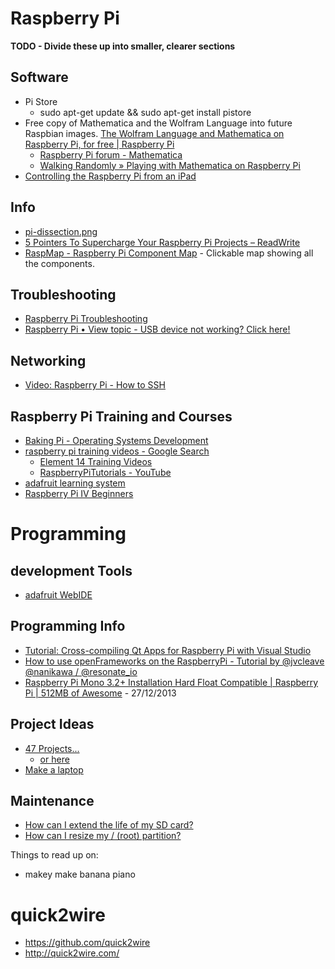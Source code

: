 # Raspberry Pi

**TODO - Divide these up into smaller, clearer sections**

## Software

* Pi Store
	* sudo apt-get update && sudo apt-get install pistore
*  Free copy of Mathematica and the Wolfram Language into future Raspbian images.  [The Wolfram Language and Mathematica on Raspberry Pi, for free | Raspberry Pi](http://www.raspberrypi.org/archives/5282)
	* [Raspberry Pi forum - Mathematica](http://www.raspberrypi.org/phpBB3/viewforum.php?f=94&sid=c1197f61a119abf87346ee7a96ca4d37)
	* [Walking Randomly » Playing with Mathematica on Raspberry Pi](http://www.walkingrandomly.com/?p=5220)
* [Controlling the Raspberry Pi from an iPad](http://whatapalaver.co.uk/2013/12/controlling-raspberry-pi-from-ipad/)

## Info

* [pi-dissection.png](http://www.themagpi.com/assets/pi-dissection.png)
* [5 Pointers To Supercharge Your Raspberry Pi Projects – ReadWrite](http://readwrite.com/2014/04/09/raspberry-pi-projects-ssh-remote-desktop-static-ip-tutorial?utm_content=awesmsharetools-sharebuttons&awesm=readwr.it_d1T1&utm_campaign=&utm_medium=readwr.it-twitter&utm_source=direct-readwr.it#awesm=~oB4EK7wLYkuaYT)
* [RaspMap - Raspberry Pi Component Map](http://raspmap.everpi.net/) - Clickable map showing all the components.

## Troubleshooting

* [Raspberry Pi Troubleshooting](http://elinux.org/R-Pi_Troubleshooting)
* [Raspberry Pi • View topic - USB device not working? Click here!](http://www.raspberrypi.org/forums/viewtopic.php?f=28&t=53832)

## Networking

* [Video: Raspberry Pi - How to SSH](http://www.youtube.com/watch?v=ZkvHHkWmKSY#t=241)

## Raspberry Pi Training and Courses

* [Baking Pi - Operating Systems Development](http://www.cl.cam.ac.uk/freshers/raspberrypi/tutorials/os/)
* [raspberry pi training videos - Google Search](https://www.google.co.uk/search?q=raspberry+pi+training+videos&ie=UTF-8&oe=UTF-8&hl=en-gb&client=safari)
	* [Element 14 Training Videos](http://www.element14.com/community/docs/DOC-43015/l/raspberry-pi-training-videos)
	* [RaspberryPiTutorials - YouTube](http://m.youtube.com/#/user/RaspberryPiTutorials?&desktop_uri=%2Fuser%2FRaspberryPiTutorials)
* [adafruit learning system](http://learn.adafruit.com/category/raspberry-pi)
* [Raspberry Pi IV Beginners](http://www.youtube.com/user/RaspberryPiBeginners)

# Programming

## development Tools

* [adafruit WebIDE](http://learn.adafruit.com/webide)

## Programming Info

* [Tutorial: Cross-compiling Qt Apps for Raspberry Pi with Visual Studio](http://visualgdb.com/tutorials/raspberry/qt-cross/)
* [How to use openFrameworks on the RaspberryPi - Tutorial by @jvcleave @nanikawa / @resonate_io](http://www.creativeapplications.net/tutorials/how-to-use-openframeworks-on-the-raspberrypi-tutorial/)
* [Raspberry Pi Mono 3.2+ Installation Hard Float Compatible | Raspberry Pi | 512MB of Awesome](http://c-mobberley.com/wordpress/index.php/2013/12/27/raspberry-pi-mono-3-2-installation-hard-float-compatible/) - 27/12/2013

## Project Ideas

* [47 Projects...](http://blog.makezine.com/2013/04/14/47-raspberry-pi-projects-to-inspire-your-next-build/)
	* [or here](http://blog.makezine.com/slideshow/raspberry-pi-design-contest/)
* [Make a laptop](http://rpidock.blogspot.co.uk/2012_09_01_archive.html)

## Maintenance

* [How can I extend the life of my SD card?](http://raspberrypi.stackexchange.com/questions/169/how-can-i-extend-the-life-of-my-sd-card/186#186)
* [How can I resize my / (root) partition?](http://raspberrypi.stackexchange.com/a/933/7045)

Things to read up on:

* makey make banana piano

# quick2wire

* https://github.com/quick2wire
* http://quick2wire.com/
